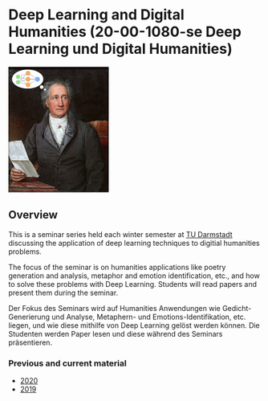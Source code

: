 # Deep Learning and Digital Humanities (20-00-1080-se Deep Learning und Digital Humanities)


<!-- ![dldh](goethe.png) -->
<img src="goethe.png" width=200 height=250 />

## Overview

This is a seminar series held each winter semester at [TU Darmstadt](https://www.tu-darmstadt.de/) discussing the application of deep learning techniques to digitial humanities problems. 

The focus of the seminar is on humanities applications like poetry generation and analysis, metaphor and emotion identification, etc., and how to solve these problems with Deep Learning. Students will read papers and present them during the seminar. 

Der Fokus des Seminars wird auf Humanities Anwendungen wie Gedicht-Generierung und Analyse, Metaphern- und Emotions-Identifikation, etc. liegen, und wie diese mithilfe von Deep Learning gelöst werden können. Die Studenten werden Paper lesen und diese während des Seminars präsentieren.


### Previous and current material

* [2020](README_2020.md)
* [2019](README_2019.md)
